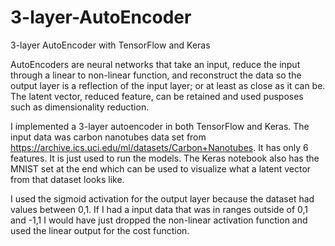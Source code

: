 # 3-layer-AutoEncoder
3-layer AutoEncoder with TensorFlow and Keras

AutoEncoders are neural networks that take an input, reduce the input through a linear to non-linear function, and reconstruct the
data so the output layer is a reflection of the input layer; or at least as close as it can be.
The latent vector, reduced feature, can be retained and used pusposes such as dimensionality reduction. 

I implemented a 3-layer autoencoder in both TensorFlow and Keras. The input data was carbon nanotubes data set from
https://archive.ics.uci.edu/ml/datasets/Carbon+Nanotubes. It has only 6 features. It is just used to run the models.
The Keras notebook also has the MNIST set at the end which can be used to visualize what a latent vector from that dataset 
looks like.

I used the sigmoid activation for the output layer because the dataset had values between 0,1. If I had a input 
data that was in ranges outside of 0,1 and -1,1 I would have just dropped the non-linear activation function
and used the linear output for the cost function.
